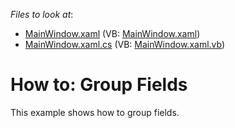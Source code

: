<!-- default file list -->
*Files to look at*:

* [MainWindow.xaml](./CS/HowToGroupFields/MainWindow.xaml) (VB: [MainWindow.xaml](./VB/HowToGroupFields/MainWindow.xaml))
* [MainWindow.xaml.cs](./CS/HowToGroupFields/MainWindow.xaml.cs) (VB: [MainWindow.xaml.vb](./VB/HowToGroupFields/MainWindow.xaml.vb))
<!-- default file list end -->
# How to: Group Fields


<p>This example shows how to group fields.</p>

<br/>


